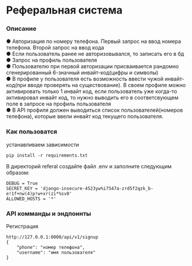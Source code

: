 # Реферальная система

### Описание
●	Авторизация по номеру телефона. Первый запрос на ввод номера телефона. Второй запрос на ввод кода \
●	Если пользователь ранее не авторизовывался, то записать его в бд \
●	Запрос на профиль пользователя \
●	Пользователю при первой авторизации присваивается рандомно сгенерированный 6-значный инвайт-код(цифры и символы) \
●	В профиле у пользователя есть возможность ввести чужой инвайт-код(при вводе проверять на существование). В своем профиле можно активировать только 1 инвайт код, если пользователь уже когда-то активировал инвайт код, то нужно выводить его в соответсвующем поле в запросе на профиль пользователя \
●	В API профиля должен выводиться список пользователей(номеров телефона), которые ввели инвайт код текущего пользователя. 
### Как пользоватся
устанавливаем зависимости

```
pip install -r requirements.txt
```
В директорий referal создайте файл .env и заполните следующим образом:

```
DEBUG = True
SECRET_KEY = 'django-insecure-4523yw%i7547a-zrd5f2qzk_b-e!1f+nw(4)p!w+xr(zi*%sv8'
ALLOWED_HOSTS = '*'
```
### API комманды и эндпоинты

Регистрация
```
http://127.0.0.1:8000/api/v1/signup
{
    "phone": "номер телефона",
    "username": "имя пользователя"
}
```
